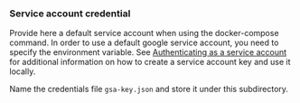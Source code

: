 ### Service account credential

Provide here a default service account when using the docker-compose command. In order to use a default google
service account, you need to specify the environment variable. See 
[Authenticating as a service account](https://cloud.google.com/docs/authentication/production) for additional 
information on how to create a service account key and use it locally. 

Name the credentials file `gsa-key.json` and store it under this subdirectory.

